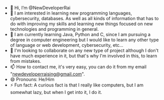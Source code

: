 - 👋 Hi, I’m @NewDeveloperRai
- 👀 I am interested in learning new programming languages, cybersecurity, databases.
      As well as all kinds of information that has to do with improving my skills and learning new things focused on new technologies and programming in general.
- 🌱 I am currently learning Java, Python and C, since I am pursuing a degree in computer engineering but I would like to learn any other type of language or web development, cybersecurity, etc...
- 💞️ I'm looking to collaborate on any new type of project although I don't have much experience in it, but that's why I'm involved in this, to learn from mistakes.
- 📫 How to contact me, it's very easy, you can do it from my email "newdeveloperraising@gmail.com".
- 😄 Pronouns: He/Him
- ⚡ Fun fact: A curious fact is that I really like computers, but I am somewhat lazy, but when I get into it, I do it.

<!---
NewDeveloperRai/NewDeveloperRai is a ✨ special ✨ repository because its `README.md` (this file) appears on your GitHub profile.
You can click the Preview link to take a look at your changes.
--->
